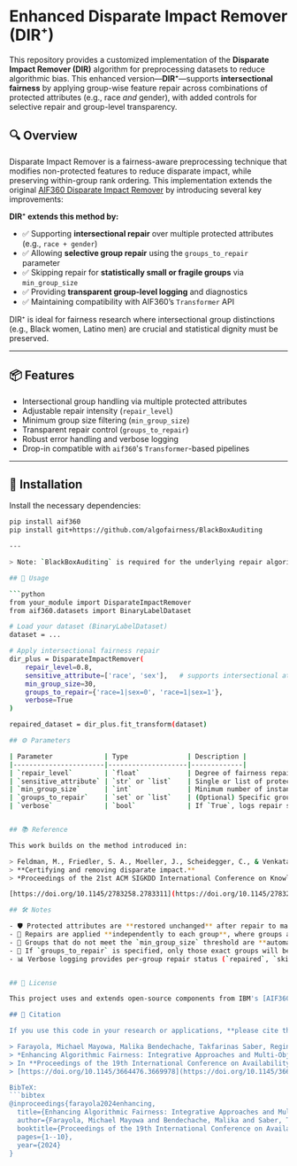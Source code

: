 # Enhanced Disparate Impact Remover (DIR⁺)

This repository provides a customized implementation of the **Disparate Impact Remover (DIR)** algorithm for preprocessing datasets to reduce algorithmic bias. This enhanced version—**DIR⁺**—supports **intersectional fairness** by applying group-wise feature repair across combinations of protected attributes (e.g., race *and* gender), with added controls for selective repair and group-level transparency.


## 🔍 Overview

Disparate Impact Remover is a fairness-aware preprocessing technique that modifies non-protected features to reduce disparate impact, while preserving within-group rank ordering. This implementation extends the original [AIF360 Disparate Impact Remover](https://aif360.readthedocs.io/en/stable/modules/generated/aif360.algorithms.preprocessing.DisparateImpactRemover.html) by introducing several key improvements:

**DIR⁺ extends this method by:**
- ✅ Supporting **intersectional repair** over multiple protected attributes (e.g., `race + gender`)
- ✅ Allowing **selective group repair** using the `groups_to_repair` parameter
- ✅ Skipping repair for **statistically small or fragile groups** via `min_group_size`
- ✅ Providing **transparent group-level logging** and diagnostics
- ✅ Maintaining compatibility with AIF360’s `Transformer` API

DIR⁺ is ideal for fairness research where intersectional group distinctions (e.g., Black women, Latino men) are crucial and statistical dignity must be preserved.

---

## 📦 Features

- Intersectional group handling via multiple protected attributes
- Adjustable repair intensity (`repair_level`)
- Minimum group size filtering (`min_group_size`)
- Transparent repair control (`groups_to_repair`)
- Robust error handling and verbose logging
- Drop-in compatible with `aif360`'s `Transformer`-based pipelines

---

## 🚀 Installation

Install the necessary dependencies:

```bash
pip install aif360
pip install git+https://github.com/algofairness/BlackBoxAuditing

---

> Note: `BlackBoxAuditing` is required for the underlying repair algorithm.

## 🧪 Usage

```python
from your_module import DisparateImpactRemover
from aif360.datasets import BinaryLabelDataset

# Load your dataset (BinaryLabelDataset)
dataset = ...

# Apply intersectional fairness repair
dir_plus = DisparateImpactRemover(
    repair_level=0.8,
    sensitive_attribute=['race', 'sex'],   # supports intersectional attributes
    min_group_size=30,
    groups_to_repair={'race=1|sex=0', 'race=1|sex=1'},
    verbose=True
)

repaired_dataset = dir_plus.fit_transform(dataset)

## ⚙️ Parameters

| Parameter             | Type               | Description |
|-----------------------|--------------------|-------------|
| `repair_level`        | `float`            | Degree of fairness repair. `0.0` means no repair; `1.0` means full repair. |
| `sensitive_attribute` | `str` or `list`    | Single or list of protected attribute names to define intersectional groups (e.g., `["race", "gender"]`). |
| `min_group_size`      | `int`              | Minimum number of instances required for a group to be eligible for repair. Smaller groups are skipped. |
| `groups_to_repair`    | `set` or `list`    | (Optional) Specific group labels to repair (e.g., `{"race=1|gender=0"}`). All other groups are skipped. |
| `verbose`             | `bool`             | If `True`, logs repair status for each group (repaired, skipped, excluded). Default is `True`. |


## 📚 Reference

This work builds on the method introduced in:

> Feldman, M., Friedler, S. A., Moeller, J., Scheidegger, C., & Venkatasubramanian, S. (2015).
> **Certifying and removing disparate impact.**
> *Proceedings of the 21st ACM SIGKDD International Conference on Knowledge Discovery and Data Mining.*

[https://doi.org/10.1145/2783258.2783311](https://doi.org/10.1145/2783258.2783311)

## 🛠 Notes

- 🛡️ Protected attributes are **restored unchanged** after repair to maintain dataset integrity.
- 🧬 Repairs are applied **independently to each group**, where groups are defined by combinations of protected attribute values (e.g., `race=1|gender=0`).
- 🚫 Groups that do not meet the `min_group_size` threshold are **automatically skipped** to prevent unreliable or noisy transformations.
- 🎯 If `groups_to_repair` is specified, only those exact groups will be repaired; all others are excluded—even if large.
- 📊 Verbose logging provides per-group repair status (`repaired`, `skipped`, `excluded`) for auditing and reproducibility.


## 📄 License

This project uses and extends open-source components from IBM's [AIF360](https://github.com/IBM/AIF360) and the [BlackBoxAuditing](https://github.com/algofairness/BlackBoxAuditing) toolkit.

## 📖 Citation

If you use this code in your research or applications, **please cite the following paper**:

> Farayola, Michael Mayowa, Malika Bendechache, Takfarinas Saber, Regina Connolly, and Irina Tal.  
> *Enhancing Algorithmic Fairness: Integrative Approaches and Multi-Objective Optimization Application in Recidivism Models*.  
> In **Proceedings of the 19th International Conference on Availability, Reliability and Security (ARES 2024)**, pages 1–10, ACM, 2024.  
> [https://doi.org/10.1145/3664476.3669978](https://doi.org/10.1145/3664476.3669978)

BibTeX:
```bibtex
@inproceedings{farayola2024enhancing,
  title={Enhancing Algorithmic Fairness: Integrative Approaches and Multi-Objective Optimization Application in Recidivism Models},
  author={Farayola, Michael Mayowa and Bendechache, Malika and Saber, Takfarinas and Connolly, Regina and Tal, Irina},
  booktitle={Proceedings of the 19th International Conference on Availability, Reliability and Security},
  pages={1--10},
  year={2024}
}
